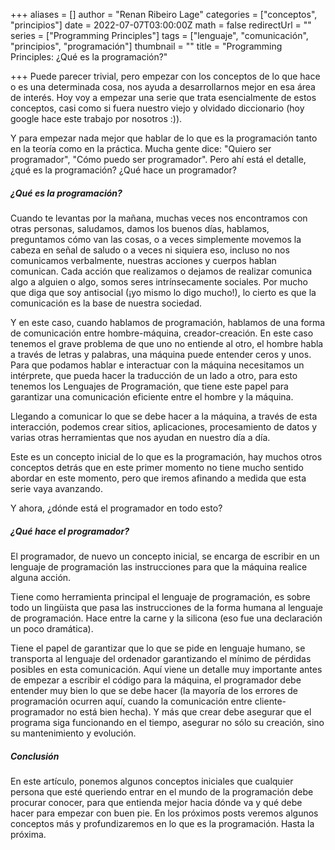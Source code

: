 +++
aliases = []
author = "Renan Ribeiro Lage"
categories = ["conceptos", "principios"]
date = 2022-07-07T03:00:00Z
math = false
redirectUrl = ""
series = ["Programming Principles"]
tags = ["lenguaje", "comunicación", "principios", "programación"]
thumbnail = ""
title = "Programming Principles: ¿Qué es la programación?"

+++
Puede parecer trivial, pero empezar con los conceptos de lo que hace o es una determinada cosa, nos ayuda a desarrollarnos mejor en esa área de interés. Hoy voy a empezar una serie que trata esencialmente de estos conceptos, casi como si fuera nuestro viejo y olvidado diccionario (hoy google hace este trabajo por nosotros :)).

Y para empezar nada mejor que hablar de lo que es la programación tanto en la teoría como en la práctica. Mucha gente dice: "Quiero ser programador", "Cómo puedo ser programador". Pero ahí está el detalle, ¿qué es la programación? ¿Qué hace un programador?

##### ¿Qué es la programación?

Cuando te levantas por la mañana, muchas veces nos encontramos con otras personas, saludamos, damos los buenos días, hablamos, preguntamos cómo van las cosas, o a veces simplemente movemos la cabeza en señal de saludo o a veces ni siquiera eso, incluso no nos comunicamos verbalmente, nuestras acciones y cuerpos hablan comunican. Cada acción que realizamos o dejamos de realizar comunica algo a alguien o algo, somos seres intrínsecamente sociales. Por mucho que diga que soy antisocial (¡yo mismo lo digo mucho!), lo cierto es que la comunicación es la base de nuestra sociedad.

Y en este caso, cuando hablamos de programación, hablamos de una forma de comunicación entre hombre-máquina, creador-creación. En este caso tenemos el grave problema de que uno no entiende al otro, el hombre habla a través de letras y palabras, una máquina puede entender ceros y unos. Para que podamos hablar e interactuar con la máquina necesitamos un intérprete, que pueda hacer la traducción de un lado a otro, para esto tenemos los Lenguajes de Programación, que tiene este papel para garantizar una comunicación eficiente entre el hombre y la máquina.

Llegando a comunicar lo que se debe hacer a la máquina, a través de esta interacción, podemos crear sitios, aplicaciones, procesamiento de datos y varias otras herramientas que nos ayudan en nuestro día a día.

Este es un concepto inicial de lo que es la programación, hay muchos otros conceptos detrás que en este primer momento no tiene mucho sentido abordar en este momento, pero que iremos afinando a medida que esta serie vaya avanzando.

Y ahora, ¿dónde está el programador en todo esto?

##### ¿Qué hace el programador?

El programador, de nuevo un concepto inicial, se encarga de escribir en un lenguaje de programación las instrucciones para que la máquina realice alguna acción.

Tiene como herramienta principal el lenguaje de programación, es sobre todo un lingüista que pasa las instrucciones de la forma humana al lenguaje de programación. Hace entre la carne y la silicona (eso fue una declaración un poco dramática).

Tiene el papel de garantizar que lo que se pide en lenguaje humano, se transporta al lenguaje del ordenador garantizando el mínimo de pérdidas posibles en esta comunicación. Aquí viene un detalle muy importante antes de empezar a escribir el código para la máquina, el programador debe entender muy bien lo que se debe hacer (la mayoría de los errores de programación ocurren aquí, cuando la comunicación entre cliente-programador no está bien hecha). Y más que crear debe asegurar que el programa siga funcionando en el tiempo, asegurar no sólo su creación, sino su mantenimiento y evolución.

##### Conclusión

En este artículo, ponemos algunos conceptos iniciales que cualquier persona que esté queriendo entrar en el mundo de la programación debe procurar conocer, para que entienda mejor hacia dónde va y qué debe hacer para empezar con buen pie. En los próximos posts veremos algunos conceptos más y profundizaremos en lo que es la programación. Hasta la próxima.
